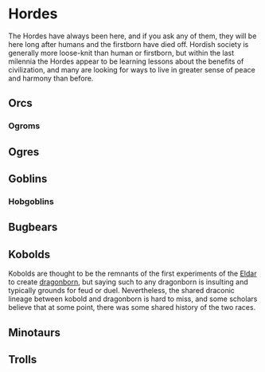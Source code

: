 # Hordes
The Hordes have always been here, and if you ask any of them, they will be here long after humans and the firstborn have died off. Hordish society is generally more loose-knit than human or firstborn, but within the last milennia the Hordes appear to be learning lessons about the benefits of civilization, and many are looking for ways to live in greater sense of peace and harmony than before.

## Orcs

### Ogroms

## Ogres

## Goblins

### Hobgoblins

## Bugbears

## Kobolds
Kobolds are thought to be the remnants of the first experiments of the [Eldar](Eldar.md) to create [dragonborn](Created.md), but saying such to any dragonborn is insulting and typically grounds for feud or duel. Nevertheless, the shared draconic lineage between kobold and dragonborn is hard to miss, and some scholars believe that at some point, there was some shared history of the two races.

## Minotaurs

## Trolls

